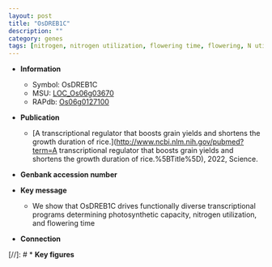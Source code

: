 ```yaml
---
layout: post
title: "OsDREB1C"
description: ""
category: genes
tags: [nitrogen, nitrogen utilization, flowering time, flowering, N utilization]
---
```


* **Information**  
    + Symbol: OsDREB1C  
    + MSU: [LOC_Os06g03670](http://rice.uga.edu/cgi-bin/ORF_infopage.cgi?orf=LOC_Os06g03670)  
    + RAPdb: [Os06g0127100](http://rapdb.dna.affrc.go.jp/viewer/gbrowse_details/irgsp1?name=Os06g0127100)  

* **Publication**  
    + [A transcriptional regulator that boosts grain yields and shortens the growth duration of rice.](http://www.ncbi.nlm.nih.gov/pubmed?term=A transcriptional regulator that boosts grain yields and shortens the growth duration of rice.%5BTitle%5D), 2022, Science.

* **Genbank accession number**  

* **Key message**  
    + We show that OsDREB1C drives functionally diverse transcriptional programs determining photosynthetic capacity, nitrogen utilization, and flowering time

* **Connection**  

[//]: # * **Key figures**  



